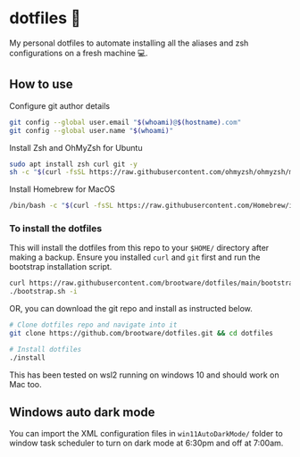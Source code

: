 # dotfiles 🧰

My personal dotfiles to automate installing all the aliases and zsh configurations on a fresh machine 💻.


## How to use

Configure git author details

```bash
git config --global user.email "$(whoami)@$(hostname).com" 
git config --global user.name "$(whoami)"
```

Install Zsh and OhMyZsh for Ubuntu

```bash
sudo apt install zsh curl git -y
sh -c "$(curl -fsSL https://raw.githubusercontent.com/ohmyzsh/ohmyzsh/master/tools/install.sh)"
```

Install Homebrew for MacOS

```bash
/bin/bash -c "$(curl -fsSL https://raw.githubusercontent.com/Homebrew/install/HEAD/install.sh)"
```

### To install the dotfiles

This will install the dotfiles from this repo to your `$HOME/` directory after making a backup.
Ensure you installed `curl` and `git` first and run the bootstrap installation script.

```bash
curl https://raw.githubusercontent.com/brootware/dotfiles/main/bootstrap.sh > bootstrap.sh && chmod +x bootstrap.sh
./bootstrap.sh -i
```

OR, you can download the git repo and install as instructed below.

```bash
# Clone dotfiles repo and navigate into it
git clone https://github.com/brootware/dotfiles.git && cd dotfiles

# Install dotfiles
./install
```

This has been tested on wsl2 running on windows 10 and should work on Mac too.

## Windows auto dark mode

You can import the XML configuration files in `win11AutoDarkMode/` folder to window task scheduler to turn on dark mode at 6:30pm and off at 7:00am.
